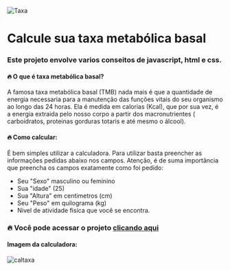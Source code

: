 
![Taxa](https://user-images.githubusercontent.com/98111351/163510737-22c8f352-334b-431b-921f-f783bfcc8c89.jpg)
<h1> Calcule sua taxa metabólica basal </h1>
  <h3>Este projeto envolve varios conseitos de javascript, html e css. </h3>
  
<h4> 🔥 O que é taxa metabólica basal?</h4>
<p> A famosa taxa metabólica basal (TMB) nada mais é que a quantidade de energia necessaria para a manutenção das funções vitais do seu organismo ao longo das 24 horas. Ela é medida em calorias (Kcal), que por sua vez, é a energia extraida pelo nosso corpo a partir dos macronutrientes ( carboidratos, proteinas gorduras totaris e até mesmo o álcool).</p>

<h4> 🔥 Como calcular:</h4>
<p> É bem simples utilizar a calculadora. Para utilizar basta preencher as informações pedidas abaixo nos campos. Atenção, é de suma importância que preencha os campos exatamente como foi pedido: </p>

<ul> 
  <li>Seu "Sexo" masculino ou feminino  </li>
  <li>Sua "idade" (25) </li>
  <li>Sua "Altura" em centimetros (cm) </li>
  <li>Seu "Peso" em quilograma (kg)  </li>
  <li>Nivel de atividade fisíca que você se encontra. </li>
</ul>

<h3>🔥 Você pode acessar o projeto <a href="https://mathkcal.netlify.app/" target= "_blank" > clicando aqui</a> </h3>

 <h4>Imagem da calculadora: </h4>

![caltaxa](https://user-images.githubusercontent.com/98111351/163510748-784138d3-1906-4dee-a4a4-916df1f080e9.jpg)
